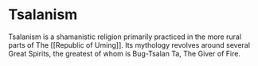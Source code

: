 # Tsalanism

Tsalanism is a shamanistic religion primarily practiced in the more rural parts of The [[Republic of Uming]]. Its mythology revolves around several Great Spirits, the greatest of whom is Bug-Tsalan Ta, The Giver of Fire.